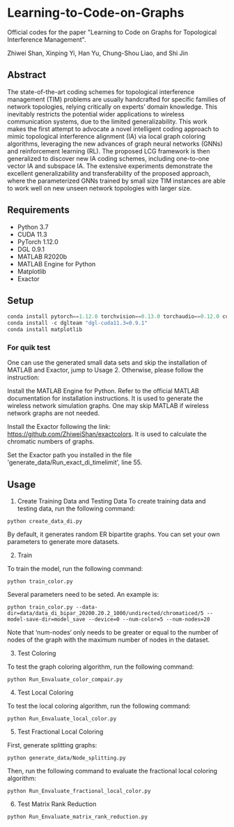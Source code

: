 # Learning-to-Code-on-Graphs
Official codes for the paper "Learning to Code on Graphs for Topological Interference Management".

Zhiwei Shan, Xinping Yi, Han Yu, Chung-Shou Liao, and Shi Jin
## Abstract
The state-of-the-art coding schemes for topological interference management (TIM) problems are usually handcrafted for specific families of network topologies, relying critically on experts’ domain knowledge. This inevitably restricts the potential wider applications to wireless communication systems, due to the limited generalizability. This work makes the first attempt to advocate a novel intelligent coding approach to mimic topological interference alignment (IA) via local graph coloring algorithms, leveraging the new advances of graph neural networks (GNNs) and reinforcement learning (RL). The proposed LCG framework is then generalized to discover new IA coding schemes, including one-to-one vector IA and subspace IA. The extensive experiments demonstrate the excellent generalizability and transferability of the proposed approach, where the parameterized GNNs trained by small size TIM instances are able to work well on new unseen network topologies with larger size.

## Requirements

- Python 3.7
- CUDA 11.3
- PyTorch 1.12.0
- DGL 0.9.1
- MATLAB R2020b
- MATLAB Engine for Python
- Matplotlib
- Exactor

## Setup
```python
conda install pytorch==1.12.0 torchvision==0.13.0 torchaudio==0.12.0 cudatoolkit=11.3 -c pytorch
conda install -c dglteam "dgl-cuda11.3=0.9.1"
conda install matplotlib
```
### For quik test
One can use the generated small data sets and skip the installation of MATLAB and Exactor, jump to Usage 2. Otherwise, please follow the instruction:

Install the MATLAB Engine for Python. Refer to the official MATLAB documentation for installation instructions. It is used to generate the wireless network simulation graphs. One may skip MATLAB if wireless network graphs are not needed.

Install the Exactor following the link: https://github.com/ZhiweiShan/exactcolors. It is used to calculate the chromatic numbers of graphs.

Set the Exactor path you installed in the file 'generate_data/Run_exact_di_timelimit', line 55.

## Usage
1. Create Training Data and Testing Data
To create training data and testing data, run the following command:
```
python create_data_di.py
```
By default, it generates random ER bipartite graphs. You can set your own parameters to generate more datasets.

2. Train

To train the model, run the following command:
```
python train_color.py
```
Several parameters need to be seted. An example is:
```
python train_color.py --data-dir=data/data_di_bipar_20200.20.2_1000/undirected/chromaticed/5 --model-save-dir=model_save --device=0 --num-color=5 --num-nodes=20
```
Note that ‘num-nodes‘ only needs to be greater or equal to the number of nodes of the graph with the maximum number of nodes in the dataset.

3. Test Coloring

To test the graph coloring algorithm, run the following command:
```
python Run_Envaluate_color_compair.py
```

4. Test Local Coloring

To test the local coloring algorithm, run the following command:
```
python Run_Envaluate_local_color.py
```

5. Test Fractional Local Coloring

First, generate splitting graphs:
```
python generate_data/Node_splitting.py
```
Then, run the following command to evaluate the fractional local coloring algorithm:
```
python Run_Envaluate_fractional_local_color.py
```

6. Test Matrix Rank Reduction

```
python Run_Envaluate_matrix_rank_reduction.py
```
